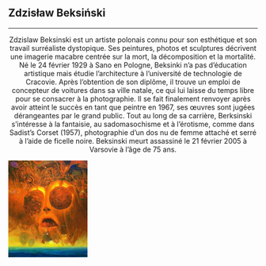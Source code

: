 ## Zdzisław Beksiński

---------------------
<p align="center"> Zdzislaw Beksinski est un artiste polonais connu pour son esthétique et son travail surréaliste dystopique. Ses peintures, photos et sculptures décrivent une imagerie macabre centrée sur la mort, la décomposition et la mortalité. Né le 24 février 1929 à Sano en Pologne, Beksinki n’a pas d’éducation artistique mais étudie l’architecture à l’université de technologie de Cracovie. Après l’obtention de son diplôme, il trouve un emploi de concepteur de voitures dans sa ville natale, ce qui lui laisse du temps libre pour se consacrer à la photographie. Il se fait finalement renvoyer après avoir atteint le succès en tant que peintre en 1967, ses œuvres sont jugées dérangeantes par le grand public. Tout au long de sa carrière, Berksinski s’intéresse à la fantaisie, au sadomasochisme et à l’érotisme, comme dans Sadist’s Corset (1957), photographie d’un dos nu de femme attaché et serré à l’aide de ficelle noire. Beksinski meurt assassiné le 21 février 2005 à Varsovie à l’âge de 75 ans.
</p>
<img src="images/beksinski.jpg" height='195' alt="Oeuvre de Zdzisław Beksiński">
